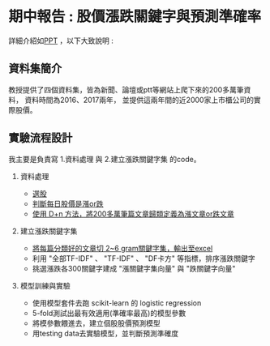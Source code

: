 # 期中報告 : 股價漲跌關鍵字與預測準確率
詳細介紹如[PPT]( https://github.com/ugotsuyokunaru/BigDataBusinessAnalysis/blob/master/%E8%AA%9E%E6%84%8F%E5%88%86%E6%9E%90%E8%B3%87%E6%96%99%E8%99%95%E7%90%86/%E8%82%A1%E5%83%B9%E6%BC%B2%E8%B7%8C%E9%97%9C%E9%8D%B5%E5%AD%97%E8%88%87%E9%A0%90%E6%B8%AC%E6%BA%96%E7%A2%BA%E7%8E%87(%E7%B0%A1%E8%A6%81%E7%89%88).pptx)
，以下大致說明 : 

## 資料集簡介
教授提供了四個資料集，皆為新聞、論壇或ptt等網站上爬下來的200多萬筆資料，
資料時間為2016、2017兩年，
並提供這兩年間的近2000家上市櫃公司的實際股價。

## 實驗流程設計
我主要是負責寫 1.資料處理 與 2.建立漲跌關鍵字集 的code。

1. 資料處理
    - [選股](https://github.com/ugotsuyokunaru/BigDataBusinessAnalysis/blob/master/%E8%AA%9E%E6%84%8F%E5%88%86%E6%9E%90%E8%B3%87%E6%96%99%E8%99%95%E7%90%86/step0_df_choose_stock.py)
    - [判斷每日股價是漲or跌](https://github.com/ugotsuyokunaru/BigDataBusinessAnalysis/blob/master/%E8%AA%9E%E6%84%8F%E5%88%86%E6%9E%90%E8%B3%87%E6%96%99%E8%99%95%E7%90%86/step1_actual_updown.py)
    - [使用 D+n 方法，將200多萬筆篇文章歸類定義為漲文章or跌文章](https://github.com/ugotsuyokunaru/BigDataBusinessAnalysis/blob/master/%E8%AA%9E%E6%84%8F%E5%88%86%E6%9E%90%E8%B3%87%E6%96%99%E8%99%95%E7%90%86/step2_doc_updown.py)

2. 建立漲跌關鍵字集
    - [將每篇分類好的文章切 2~6 gram關鍵字集，輸出至excel](https://github.com/ugotsuyokunaru/BigDataBusinessAnalysis/blob/master/%E8%AA%9E%E6%84%8F%E5%88%86%E6%9E%90%E8%B3%87%E6%96%99%E8%99%95%E7%90%86/step3_choose_keyword.py)
    - 利用 "全部TF-IDF" 、 "TF-IDF" 、 "DF卡方" 等指標，排序漲跌關鍵字
    - 挑選漲跌各300關鍵字建成 "漲關鍵字集向量" 與 "跌關鍵字向量"


3. 模型訓練與實驗

    - 使用模型套件去跑 scikit-learn 的 logistic regression
    - 5-fold測試出最有效適用(準確率最高)的模型參數
    - 將模參數餵進去，建立個股股價預測模型
    - 用testing data去實驗模型，並判斷預測準確度
